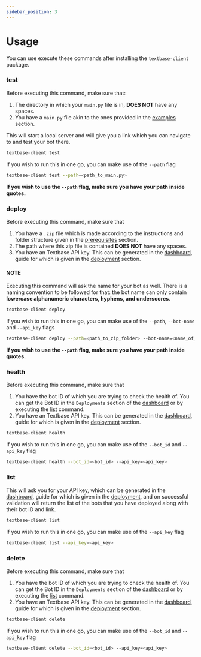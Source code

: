 ```yaml
---
sidebar_position: 3
---
```


# Usage
You can use execute these commands after installing the `textbase-client` package.

### test
Before executing this command, make sure that:
1. The directory in which your `main.py` file is in, **DOES NOT** have any spaces.
2. You have a `main.py` file akin to the ones provided in the [examples](./category/examples) section.

This will start a local server and will give you a link which you can navigate to and test your bot there.
```bash
textbase-client test
```
If you wish to run this in one go, you can make use of the `--path` flag
```bash
textbase-client test --path=<path_to_main.py>
```
**If you wish to use the `--path` flag, make sure you have your path inside quotes.**

### deploy
Before executing this command, make sure that
1. You have a `.zip` file which is made according to the instructions and folder structure given in the
[prerequisites](./deployment/prerequisites.md) section.
2. The path where this zip file is contained **DOES NOT** have any spaces.
3. You have an Textbase API key. This can be generated in the [dashboard](https://textbase-dashboard-nextjs.vercel.app/), guide for which is given in the [deployment](./deployment/deploy-from-cli.md#api-key-generation) section.

#### NOTE
Executing this command will ask the name for your bot as well. There is a naming convention to be followed for that: the bot name can only contain **lowercase alphanumeric characters, hyphens, and underscores**.
```bash
textbase-client deploy
```
If you wish to run this in one go, you can make use of the `--path`, `--bot-name` and `--api_key` flags
```bash
textbase-client deploy --path=<path_to_zip_folder> --bot-name=<name_of_your_bot> --api_key=<api_key>
```
**If you wish to use the `--path` flag, make sure you have your path inside quotes.**

### health
Before executing this command, make sure that
1. You have the bot ID of which you are trying to check the health of. You can get the Bot ID in the `Deployments` section of the [dashboard](https://textbase-dashboard-nextjs.vercel.app/) or by executing the [list](#list) command.
2. You have an Textbase API key. This can be generated in the [dashboard](https://textbase-dashboard-nextjs.vercel.app/), guide for which is given in the [deployment](./deployment/deploy-from-cli.md#api-key-generation) section.
```bash
textbase-client health
```
If you wish to run this in one go, you can make use of the `--bot_id` and `--api_key` flag
```bash
textbase-client health --bot_id=<bot_id> --api_key=<api_key>
```

### list
This will ask you for your API key, which can be generated in the [dashboard](https://textbase-dashboard-nextjs.vercel.app/), guide for which is given in the [deployment](./deployment/deploy-from-cli.md#api-key-generation), and on successful validation will return the list of the bots that you have deployed along with their bot ID and link.
```bash
textbase-client list
```
If you wish to run this in one go, you can make use of the `--api_key` flag
```bash
textbase-client list --api_key=<api_key>
```

### delete
Before executing this command, make sure that
1. You have the bot ID of which you are trying to check the health of. You can get the Bot ID in the `Deployments` section of the [dashboard](https://textbase-dashboard-nextjs.vercel.app/) or by executing the [list](#list) command.
2. You have an Textbase API key. This can be generated in the [dashboard](https://textbase-dashboard-nextjs.vercel.app/), guide for which is given in the [deployment](./deployment/deploy-from-cli.md#api-key-generation) section.
```bash
textbase-client delete
```
If you wish to run this in one go, you can make use of the `--bot_id` and `--api_key` flag
```bash
textbase-client delete --bot_id=<bot_id> --api_key=<api_key>
```